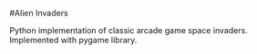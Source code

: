 #Alien Invaders

Python implementation of classic arcade game space invaders.
Implemented with pygame library.